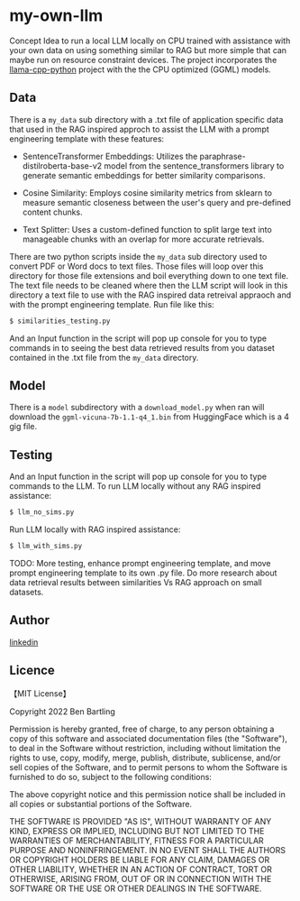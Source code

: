# my-own-llm
Concept Idea to run a local LLM locally on CPU trained with assistance with your own data on using something similar to RAG but more simple that can maybe run on resource constraint devices. The project incorporates the [llama-cpp-python](https://github.com/abetlen/llama-cpp-python) project with the the CPU optimized (GGML) models. 

## Data
There is a `my_data` sub directory with a .txt file of application specific data that used in the RAG inspired approch to assist the LLM with a prompt engineering template with these features:
* SentenceTransformer Embeddings: Utilizes the paraphrase-distilroberta-base-v2 model from the sentence_transformers library to generate semantic embeddings for better similarity comparisons.

* Cosine Similarity: Employs cosine similarity metrics from sklearn to measure semantic closeness between the user's query and pre-defined content chunks.

* Text Splitter: Uses a custom-defined function to split large text into manageable chunks with an overlap for more accurate retrievals.

There are two python scripts inside the `my_data` sub directory used to convert PDF or Word docs to text files. Those files will loop over this directory for those file extensions and boil everything down to one text file. The text file needs to be cleaned where then the LLM script will look in this directory a text file to use with the RAG inspired data retreival appraoch and with  the prompt engineering template. Run file like this:

``` bash
$ similarities_testing.py
```

And an Input function in the script will pop up console for you to type commands in to seeing the best data retrieved results from you dataset contained in the .txt file from the `my_data` directory.

## Model
There is a `model` subdirectory with a `download_model.py` when ran will download the `ggml-vicuna-7b-1.1-q4_1.bin` from HuggingFace which is a 4 gig file.

## Testing
And an Input function in the script will pop up console for you to type commands to the LLM. To run LLM locally without any RAG inspired assistance:
``` bash
$ llm_no_sims.py
```
Run LLM locally with RAG inspired assistance:
``` bash
$ llm_with_sims.py
```
TODO: More testing, enhance prompt engineering template, and move prompt engineering template to its own .py file. Do more research about data retrieval results between similarities Vs RAG approach on small datasets.

## Author

[linkedin](https://www.linkedin.com/in/ben-bartling-510a0961/)

## Licence

【MIT License】

Copyright 2022 Ben Bartling

Permission is hereby granted, free of charge, to any person obtaining a copy of this software and associated documentation files (the "Software"), to deal in the Software without restriction, including without limitation the rights to use, copy, modify, merge, publish, distribute, sublicense, and/or sell copies of the Software, and to permit persons to whom the Software is furnished to do so, subject to the following conditions:

The above copyright notice and this permission notice shall be included in all copies or substantial portions of the Software.

THE SOFTWARE IS PROVIDED "AS IS", WITHOUT WARRANTY OF ANY KIND, EXPRESS OR IMPLIED, INCLUDING BUT NOT LIMITED TO THE WARRANTIES OF MERCHANTABILITY, FITNESS FOR A PARTICULAR PURPOSE AND NONINFRINGEMENT. IN NO EVENT SHALL THE AUTHORS OR COPYRIGHT HOLDERS BE LIABLE FOR ANY CLAIM, DAMAGES OR OTHER LIABILITY, WHETHER IN AN ACTION OF CONTRACT, TORT OR OTHERWISE, ARISING FROM, OUT OF OR IN CONNECTION WITH THE SOFTWARE OR THE USE OR OTHER DEALINGS IN THE SOFTWARE.
